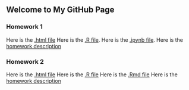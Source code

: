 ## Welcome to My GitHub Page

### Homework 1
Here is the [.html file](hw_1.html)
Here is the [.R file](hw_1.R).
Here is the [.ipynb file](hw_1.ipynb).
Here is the [homework description](IE360_Spring22_HW1.pdf)

### Homework 2
Here is the [.html file](hw-2-final.html)
Here is the [.R file](hw-2-final.R)
Here is the [.Rmd file](hw-2-final.Rmd)
Here is the [homework description](IE360_Spring22_HW2.pdf)
